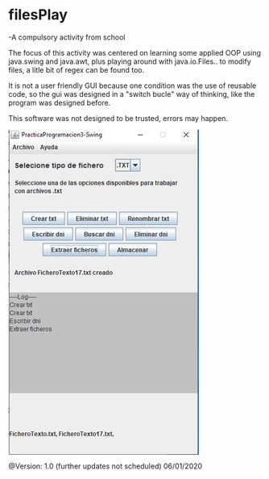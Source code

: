 # filesPlay
-A compulsory activity from school

The focus of this activity was centered on learning some applied OOP using java.swing and java.awt,
plus playing around with java.io.Files.. to modify files, a litle bit of regex can be found too.

It is not a user friendly GUI because one condition was the use of reusable code, so the gui was designed
in a "switch bucle" way of thinking, like the program was designed before.

This software was not designed to be trusted, errors may happen.

<img src="screen1.jpg" align="center">

@Version: 1.0 (further updates not scheduled)
06/01/2020

